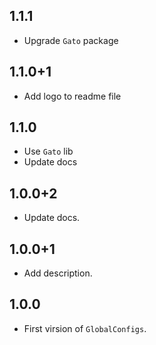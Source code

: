 ## 1.1.1

* Upgrade `Gato` package

## 1.1.0+1

* Add logo to readme file

## 1.1.0

* Use `Gato` lib
* Update docs

## 1.0.0+2

* Update docs.

## 1.0.0+1

* Add description.

## 1.0.0

* First virsion of `GlobalConfigs`.